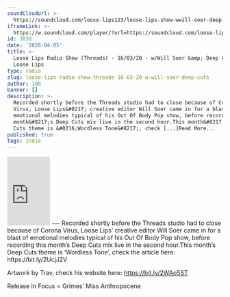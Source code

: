 ```yaml
---
soundCloudUrl: >-
  https://soundcloud.com/loose-lips123/loose-lips-show-wwill-soer-deep-cuts-16-mar-20
iframeLink: >-
  https://w.soundcloud.com/player/?url=https://soundcloud.com/loose-lips123/loose-lips-show-wwill-soer-deep-cuts-16-mar-20?in=loose-lips123/sets/radioshows&color=00aabb&auto_play=false&hide_related=false&show_comments=true&show_user=true&show_reposts=false
id: 3838
date: '2020-04-05'
title: >-
  Loose Lips Radio Show (Threads) - 16/03/20 - w/Will Soer &amp; Deep Cuts -
  Loose Lips
type: radio
slug: loose-lips-radio-show-threads-16-03-20-w-will-soer-deep-cuts
author: 100
banner: []
description: >-
  Recorded shortly before the Threads studio had to close because of Corona
  Virus, Loose Lips&#8217; creative editor Will Soer came in for a blast of
  emotional melodies typical of his Out Of Body Pop show, before recording this
  month&#8217;s Deep Cuts mix live in the second hour.This month&#8217;s Deep
  Cuts theme is &#8216;Wordless Tone&#8217;, check [...]Read More...
published: true
tags: Indie
---
```

<iframe id="sc-widget" title="title" width="100" height="160" scrolling="no" frameborder="yes" allow="autoplay" src="https://w.soundcloud.com/player/?url=https://soundcloud.com/loose-lips123/loose-lips-show-wwill-soer-deep-cuts-16-mar-20?in=loose-lips123/sets/radioshows&amp;color=00aabb&amp;auto_play=false&amp;hide_related=false&amp;show_comments=true&amp;show_user=true&amp;show_reposts=false"></iframe>
---
Recorded shortly before the Threads studio had to close because of Corona Virus, Loose Lips’ creative editor Will Soer came in for a blast of emotional melodies typical of his Out Of Body Pop show, before recording this month’s Deep Cuts mix live in the second hour.This month’s Deep Cuts theme is ‘Wordless Tone’, check the article here: https://bit.ly/2UcjJ2V

Artwork by Trav, check his website here: https://bit.ly/2WAo5ST

Release In Focus = Grimes’ Miss Anthropocene